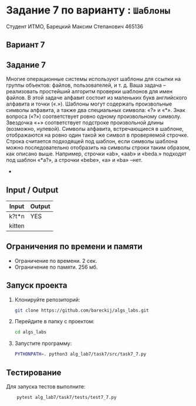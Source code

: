 # Задание 7 по варианту : `Шаблоны`

Студент ИТМО, Барецкий Максим Степанович 465136

## Вариант 7

## Задание 7

Многие операционные системы используют шаблоны для ссылки на группы
объектов: файлов, пользователей, и т. д. Ваша задача – реализовать простейший
алгоритм проверки шаблонов для имен файлов.
В этой задаче алфавит состоит из маленьких букв английского алфавита и точки («.»). Шаблоны могут содержать произвольные символы алфавита, а также два
специальных символа: «?» и «*». Знак вопроса («?») соответствует ровно одному
произвольному символу. Звездочка «+» соответствует подстроке произвольной
длины (возможно, нулевой). Символы алфавита, встречающиеся в шаблоне, отображаются на ровно один такой же символ в проверяемой строчке. Строка считается
подходящей под шаблон, если символы шаблона можно последовательно отобразить на символы строки таким образом, как описано выше. Например, строчки
«ab», «aab» и «beda.» подходят под шаблон «*a?», а строчки «bebe», «а» и «ba»
–нет.

-

## Input / Output

| Input  | Output |
| ------ | ------ |
| k?t\*n | YES    |
| kitten |        |

## Ограничения по времени и памяти

- Ограничение по времени. 2 сек.
- Ограничение по памяти. 256 мб.

## Запуск проекта

1. Клонируйте репозиторий:
   ```bash
   git clone https://github.com/bareckij/algs_labs.git
   ```
2. Перейдите в папку с проектом:
   ```bash
   cd algs_labs
   ```
3. Запустите программу:

   ```bash
   PYTHONPATH=. python3 alg_lab7/task7/src/task7_7.py
   ```

## Тестирование

Для запуска тестов выполните:

```bash
    pytest alg_lab7/task7/tests/test7_7.py
```
